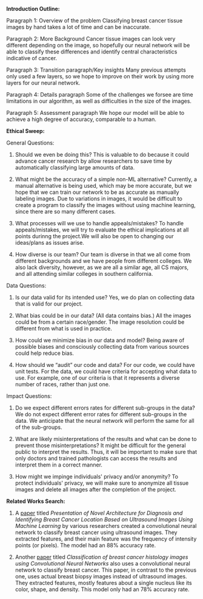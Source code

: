 <!---
**Project Description:**

I will focus on creating neural network (NNs) that is able to accurately detect breast cancer from tissue images. There are many publicly available datasets of tissue images available online. Each pixel in the tissue image will be classified as "nucleus", "boundary", or "not nucleus and not boundary". After this classification, the neural network will then create a black and white image of only the nuclei. 

After segmenting the nuclei, features need to be computed. I envision using features like the nuclei's shape, area, and perimter. Nuclei in tissue images of an invasive breast cancer lesion will be larger and more distorted than nuclei in normal tissue images. By computing these features, the neural network will be able to predict when a tissue image is normal or when it shows the presence of a breast cancer lesion. 

Here is an example of a benign tissue image. 
<img src="benign.JPG" alt="benign" width="300"/>

Here is an example of an invasive tissue image.
<img src="invasive.JPG" alt="invasive" width="300"/>

The main goal of this project is to create a tool that helps doctors during their diagnoses. Doctors will be able to check their diagnoses of a patient's tissue sample. This tool will be extremely helpful in making sure that doctors do not misdiagnose a patient or even recommend treatment when no treatment is needed. 


**Project Goals:**
1. Create a neural network that segments each pixel into nucleus, boundary, or not nucleus and not boundary.
2. Compute various features.
3. Train the NN to be able to detect invasive vs. benign breast cancer lesions by looking at tissue images. 
-->

**Introduction Outline:**

Paragraph 1: Overview of the problem
Classifying breast cancer tissue images by hand takes a lot of time and can be inaccurate.

Paragraph 2: More Background
Cancer tissue images can look very different depending on the image, so hopefully our neural network will be able to classify these differences and identify central characteristics indicative of cancer.

Paragraph 3: Transition paragraph/Key insights
Many previous attempts only used a few layers, so we hope to improve on their work by using more layers for our neural network.

Paragraph 4: Details paragraph
Some of the challenges we forsee are time limitations in our algorithm, as well as difficulties in the size of the images.

Paragraph 5: Assessment paragraph
We hope our model will be able to achieve a high degree of accuracy, comparable to a human.

**Ethical Sweep:**

General Questions:
1. Should we even be doing this?
This is valuable to do because it could advance cancer research by allow researchers to save time by automatically classifying large amounts of data. 

2. What might be the accuracy of a simple non-ML alternative?
Currently, a manual alternative is being used, which may be more accurate, but we hope that we can train our network to be as accurate as manually labeling images. Due to variations in images, it would be difficult to create a program to classify the images without using machine learning, since there are so many different cases.

3. What processes will we use to handle appeals/mistakes?
To handle appeals/mistakes, we will try to evaluate the ethical implications at all points durinng the project.We will also be open to changing our ideas/plans as issues arise. 

4. How diverse is our team?
Our team is diverse in that we all come from different backgrounds and we have people from different colleges. We also lack diversity, however, as we are all a similar age, all CS majors, and all attending similar colleges in southern california. 

Data Questions:

1. Is our data valid for its intended use?
Yes, we do plan on collecting data that is valid for our project.

2. What bias could be in our data? (All data contains bias.)
All the images could be from a certain race/gender. 
The image resolution could be different from what is used in practice.

3. How could we minimize bias in our data and model?
Being aware of possible biases and consciously collecting data from various sources could help reduce bias.

4. How should we “audit” our code and data?
For our code, we could have unit tests. For the data, we could have criteria for accepting what data to use. For example, one of our criteria is that it represents a diverse number of races, rather than just one.


Impact Questions:
1. Do we expect different errors rates for different sub-groups in the data?
We do not expect different error rates for different sub-groups in the data. We anticipate that the neural network will perform the same for all of the sub-groups. 

2. What are likely misinterpretations of the results and what can be done to prevent those misinterpretations?
It might be difficult for the general public to interpret the results. Thus, it will be important to make sure that only doctors and trained pathologists can access the results and interpret them in a correct manner. 

3. How might we impinge individuals' privacy and/or anonymity?
To protect individuals' privacy, we will make sure to anonymize all tissue images and delete all images after the completion of the project. 

**Related Works Search:**

1. A [paper](https://www.mdpi.com/2075-4418/11/10/1870/htm) titled *Presentation of Novel Architecture for Diagnosis and Identifying Breast Cancer Location Based on Ultrasound Images Using Machine Learning* by various researchers created a convolutional neural network to classify breast cancer using ultrasound images. They extracted features, and their main feature was the frequency of intensity points (or pixels). The model had an 88% accuracy rate. 

2. Another [paper](https://journals.plos.org/plosone/article?id=10.1371/journal.pone.0177544) titled *Classification of breast cancer histology images using Convolutional Neural Networks* also uses a convolutional neural network to classify breast cancer. This paper, in contrast to the previous one, uses actual breast biopsy images instead of ultrasound images. They extracted features, mostly features about a single nucleus like its color, shape, and density. This model only had an 78% accuracy rate. 

